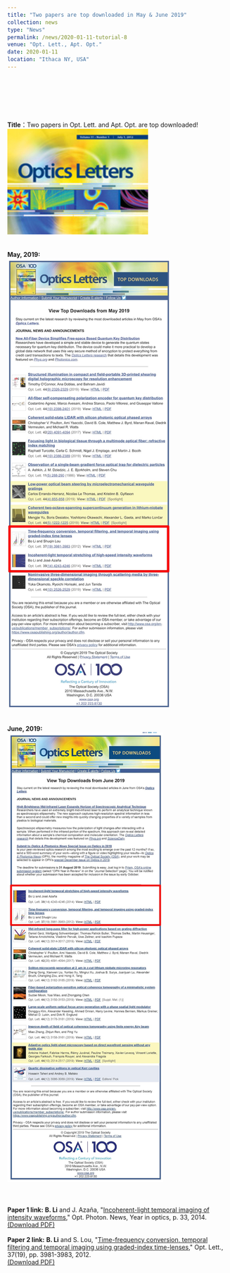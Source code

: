 ```yaml
---
title: "Two papers are top downloaded in May & June 2019"
collection: news
type: "News"
permalink: /news/2020-01-11-tutorial-8
venue: "Opt. Lett., Apt. Opt."
date: 2020-01-11
location: "Ithaca NY, USA"
---
```

<br/> 
<br/>
<br/>
<br/>
<br/>

**Title**：Two papers in Opt. Lett. and Apt. Opt. are top downloaded!
<br/>
<img src='/images/News-2020-01-11.jpg'>
<br/>
<br/>
<br/>
**May, 2019:**
<br/>
<img src='/images/News-2020-01-11-May.jpg'>
<br/>
<br/>
<br/>
**June, 2019:**
<br/>
<img src='/images/News-2020-01-11-June.jpg'>
<br/>
<br/>
<br/>
<br/>
**Paper 1 link:**  **B. Li** and J. Azaña, "[Incoherent-light temporal imaging of intensity waveforms](https://www.osa-opn.org/opn/media/Images/PDF/2014/1214/33-Li.pdf?ext=.pdf)," Opt. Photon. News, Year in optics, p. 33, 2014.
<br/> [(Download PDF)](http://bo-li-research.github.io/files/paper-2014-OPN-1.pdf)
<br/>
<br/>
**Paper 2 link:**  **B. Li** and S. Lou, "[Time-frequency conversion, temporal filtering and temporal imaging using graded-index time-lenses](https://www.osapublishing.org/captcha/(S(zilczelmz33vo2puekzbxuhk))/?guid=D52F6A75-26BE-42DF-87B6-673C608F057A)," Opt. Lett., 37(19), pp. 3981-3983, 2012. 
<br/> [(Download PDF)](http://bo-li-research.github.io/files/paper-2012-OL-1.pdf)
<br/>
<br/>
<br/>
<br/>
<br/>
<br/>
<br/>
